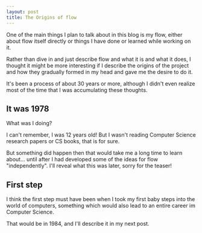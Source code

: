 ```yaml
---
layout: post
title: The Origins of flow
---
```

One of the main things I plan to talk about in this blog is my flow, either about flow itself directly or things I 
have done or learned while working on it.

Rather than dive in and just describe flow and what it is and what it does, I thought it might be more interesting
if I describe the origins of the project and how they gradually formed in my head and gave me the desire to do it.
 
It's been a process of about 30 years or more, although I didn't even realize most of the time that I was
accumulating these thoughts.

## It was 1978
What was I doing? 

I can't remember, I was 12 years old!
But I wasn't reading Computer Science research papers or CS books, that is for sure.

But something did happen then that would take me a long time to learn about... until after I had developed
some of the ideas for flow "independently". I'll reveal what this was later, sorry for the teaser!

## First step
I think the first step must have been when I took my first baby steps into the world of computers, something which 
would also lead to an entire career im Computer Science. 

That would be in 1984, and I'll describe it in my next post.

